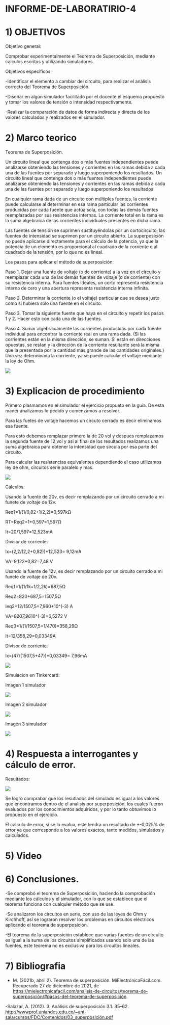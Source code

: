# INFORME-DE-LABORATIRIO-4

# 1) OBJETIVOS

 Objetivo general:

Comprobar experimentalmente el Teorema de Superposición, mediante calculos escritos y utilizando simuladores.

Objetivos especificos:

-Identificar el elemento a cambiar del circuito, para realizar el análisis correcto del Teorema de Superposición.

-Diseñar en algún simulador facilitado por el docente el esquema propuesto y tomar los valores de tensión o intensidad respectivamente.

-Realizar la comparación de datos de forma indirecta y directa de los valores calculados y realizados en el simulador.


# 2) Marco teorico

Teorema de Superposición.

Un circuito lineal que contenga dos o más fuentes independientes puede analizarse obteniendo las tensiones y corrientes en las ramas debida a cada una de las fuentes por separado y luego superponiendo los resultados. Un circuito lineal que contenga dos o más fuentes independientes puede analizarse obteniendo las tensiones y corrientes en las ramas debida a cada una de las fuentes por separado y luego superponiendo los resultados.

En cualquier rama dada de un circuito con múltiples fuentes, la corriente puede calcularse al determinar en esa rama particular las corrientes producidas por cada fuente que
actúa sola, con todas las demás fuentes reemplazadas por sus resistencias internas. La corriente total en la rama es la suma algebraica de las corrientes individuales presentes
en dicha rama. 

Las fuentes de tensión se suprimen sustituyéndolas por un cortocircuito; las fuentes de intensidad se suprimen por un circuito abierto. La superposición no puede aplicarse directamente para el cálculo de la potencia, ya que la potencia de un elemento es proporcional al cuadrado de la corriente o al cuadrado de la tensión, por lo que no es lineal.

Los pasos para aplicar el método de superposición:

Paso 1. Dejar una fuente de voltaje (o de corriente) a la vez en el circuito y reemplazar cada una de las demás fuentes de voltaje (o de corriente) con su resistencia interna. Para fuentes ideales, un corto representa resistencia interna de cero y una abertura representa resistencia interna infinita.

Paso 2. Determinar la corriente (o el voltaje) particular que se desea justo como si hubiera sólo una fuente en el circuito.

Paso 3. Tomar la siguiente fuente que haya en el circuito y repetir los pasos 1 y 2. Hacer esto con cada una de las fuentes.

Paso 4. Sumar algebraicamente las corrientes producidas por cada fuente individual para encontrar la corriente real en una rama dada. (Si las corrientes están en la misma dirección, se suman. Si están en direcciones opuestas, se restan y la dirección de la corriente resultante será la misma que la presentada por la cantidad más grande de las cantidades originales.) Una vez determinada la corriente, ya se puede calcular el voltaje mediante la ley de Ohm.

![](https://github.com/spcueva1/Informe-Laboratorio-4/blob/06f686ae463d21a4ba6b2a7a2bc710f66daaa8bf/Info%204/Imagen1.44.jpg)


# 3) Explicacion de procedimiento

Primero plasmamos en el simulador el ejercicio propueto en la guia. De esta maner analizamos lo pedido y comenzamos a resolver.

Para las fuetes de voltaje hacemos un circuto cerrado es decir eliminamos esa fuente.

Para esto debemos remplazar primero la de 20 vol y despues remplazamos la segunda fuente de 12 vol y asi al final de los resultados realizamos una suma algebraica para obtener la intensidad que sircula por esa parte del circuito.

Para calcular las resistencias equivalentes dependiendo el caso utilizamos ley de ohm, circuitos serie paralelo y mas.

![](https://github.com/spcueva1/Informe-Laboratorio-4/blob/6272e6211d4eee6435ceedde3cd225115f612a47/Info%204/Imagen2.44.png)


 Cálculos:
 
Usando la fuente de 20v, es decir remplazando por un circuito cerrado a mi funete de voltaje de 12v.

Req1=1/(1/0,82+1/2,2)=0,597kΩ

RT=Req2=1+0,597=1,597Ω

It=20/1,597=12,523mA

Divisor de corriente.

Ix=(2,2/(2,2+0,82))*12,523= 9,12mA

VA=9,122*0,82=7,48 V

Usando la fuente de 12v, es decir remplazando por un circuito cerrado a mi funete de voltaje de 20v.

Req1=1/(1/1k+1/2,2k)=687,5Ω

Req2=820+687,5=1507,5Ω

Ieq2=12/1507,5=7,960*10^(-3) A

VA=820*7,96*10^(-3)=6,5272 V

Req3=1/(1/1507,5+1/470)=358,29Ω

It=12/358,29=0,03349A

Divisor de corriente.

Ix=(47/(1507,5+47))*0,03349= 7,96mA




![](https://github.com/spcueva1/Informe-Laboratorio-4/blob/475898bd59676e59ec1f1bd9aa3a773a2fe28b23/info%204.1/inf%204%20calculo.png)


Simulacion en Tinkercard:

Imagen 1 simulador

![](https://github.com/spcueva1/Informe-Laboratorio-4/blob/5bfd649ec4a609af45a37ce7dc1c57f6e1faa201/info%204.1/Simula%20ima%201.jpg)

Imagen 2 simulador

![](https://github.com/spcueva1/Informe-Laboratorio-4/blob/5bfd649ec4a609af45a37ce7dc1c57f6e1faa201/info%204.1/Simula%20ima%202.jpg)

Imagen 3 simulador

![](https://github.com/spcueva1/Informe-Laboratorio-4/blob/5bfd649ec4a609af45a37ce7dc1c57f6e1faa201/info%204.1/Simula%20ima%203.jpg)


# 4) Respuesta a interrogantes y cálculo de error.

Resultados:

![](https://github.com/spcueva1/Informe-Laboratorio-4/blob/9c9ec0d6893ae6cfca7a6437609089c43786a97b/respuesta%20inf%204%20(2).png)


Se logro comprabar que los resutlados del  simulado es igual a los valores que encontramos dentro de el analisis por superposición, los cuales fueron evaluados por los conocimientos adquiridos, y por lo tanto obtuvimos lo propuesto en el ejercicio.

El calculo de error, si se lo evalua, este tendra un resultado de +-0,025% de error ya que corresponde a los valores exactos, tanto medidos, simulados y calculados.

# 5) Video




# 6) Conclusiones.

-Se comprobó el teorema de Superposición, haciendo la comprobación mediante los cálculos y el simulador, con lo que se establece que el teorema funciona con cualquier método que se use.

-Se analizaron los circuitos en serie, con uso de las leyes de Ohm y Kirchhoff, así se lograron resolver los problemas en circuitos eléctricos aplicando el teorema de superposición.

-El teorema de la superposición establece que varias fuentes de un circuito es igual a la suma de los circuitos simplificados usando solo una de las fuentes, este teorema no es exclusiva para los circuitos lineales.


# 7) Bibliografia

- M. (2021b, abril 2). Teorema de superposición. MiElectrónicaFácil.com. Recuperado 27 de diciembre de 2021, de https://mielectronicafacil.com/analisis-de-circuitos/teorema-de-superposición/#pasos-del-teorema-de-superposición.

-Salazar, A. (2012). 3. Análisis de superposición 3.1. 35–62. http://wwwprof.uniandes.edu.co/~ant-sala/cursos/FDC/Contenidos/03_superposición.pdf



